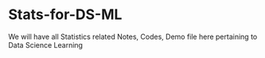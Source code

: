 # Stats-for-DS-ML
We will have all Statistics related Notes, Codes, Demo file here pertaining to Data Science Learning
